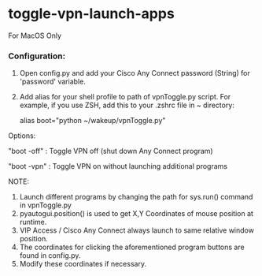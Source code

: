 # toggle-vpn-launch-apps

For MacOS Only


### Configuration:

1. Open config.py and add your Cisco Any Connect password (String) for 'password' variable.
2. Add alias for your shell profile to path of vpnToggle.py script. 
   For example, if you use ZSH, add this to your .zshrc file in ~ directory:
   
    alias boot="python ~/wakeup/vpnToggle.py"

Options:

"boot -off"   :     Toggle VPN off (shut down Any Connect program)

"boot -vpn"   :     Toggle VPN on without launching additional programs
    

NOTE:

1. Launch different programs by changing the path for sys.run() command in vpnToggle.py
2. pyautogui.position() is used to get X,Y Coordinates of mouse position at runtime. 
3. VIP Access / Cisco Any Connect always launch to same relative window position. 
4. The coordinates for clicking the aforementioned program buttons are found in config.py.
5. Modify these coordinates if necessary. 
